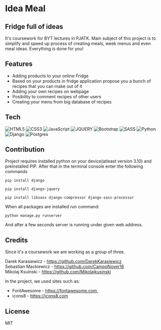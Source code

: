 # Idea Meal
## Fridge full of ideas

It's coursework for BYT lectures in PJATK. Main subject of this project is to simplify and speed up process of creating meals, week menus and even meal ideas. Everything is done for you! 

## Features

- Adding products to your online Fridge
- Based on your products in fridge application propose you a bunch of recipes that you can make out of it
- Adding your own recipes on webpage
- Posibility to comment recipes of other users
- Creating your menu from big database of recipes

## Tech
![HTML5](https://img.shields.io/badge/html5-%23E34F26.svg?style=for-the-badge&logo=html5&logoColor=white)   ![CSS3](https://img.shields.io/badge/css3-%231572B6.svg?style=for-the-badge&logo=css3&logoColor=white) ![JavaScript](https://img.shields.io/badge/javascript-%23323330.svg?style=for-the-badge&logo=javascript&logoColor=%23F7DF1E) ![JQUERY](https://img.shields.io/badge/jQuery-0769AD?style=for-the-badge&logo=jquery&logoColor=white) ![Bootstrap](https://img.shields.io/badge/bootstrap-%23563D7C.svg?style=for-the-badge&logo=bootstrap&logoColor=white) ![SASS](https://img.shields.io/badge/SASS-hotpink.svg?style=for-the-badge&logo=SASS&logoColor=white)
![Python](https://img.shields.io/badge/python-3670A0?style=for-the-badge&logo=python&logoColor=ffdd54) ![Django](https://img.shields.io/badge/django-%23092E20.svg?style=for-the-badge&logo=django&logoColor=white) ![Postgres](https://img.shields.io/badge/postgres-%23316192.svg?style=for-the-badge&logo=postgresql&logoColor=white)

## Contribution

Project requires installed python on your device(atleast version 3.10) and preinstalled PIP.
After that in the terminal console enter the following commands

```pip
pip install django
```

```pip
pip install django-jquery
```

```pip
pip install libsass django-compressor django-sass-processor
```

When all packages are installed run command:

```pip
python manage.py runserver
```

And after a few seconds server is running under given web address.

## Credits
Since it's a coursework we are working as a group of three.

Darek Karasiewicz - https://github.com/DarekKarasiewicz <br/>
Sebastian Mackiewicz - https://github.com/CampoNover16 <br/>
Mikolaj Ksuinski - https://github.com/Mikolajkusinski

In the project, we used sites such as:
- FontAwesome - https://fontawesome.com,
- icons8 - https://icons8.com

## License

MIT